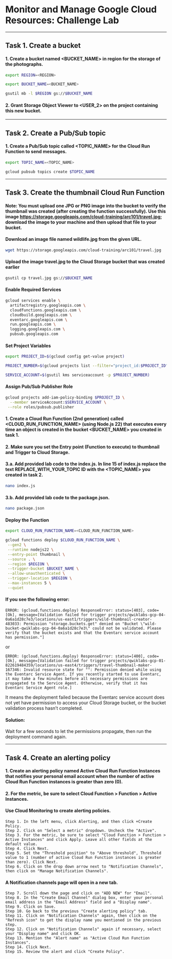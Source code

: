 # Monitor and Manage Google Cloud Resources: Challenge Lab

---

## Task 1. Create a bucket

#### 1. Create a bucket named <BUCKET_NAME> in region <REGION> for the storage of the photographs.

```bash
export REGION=<REGION>
```

```bash
export BUCKET_NAME=<BUCKET_NAME>
```

```bash
gsutil mb -l $REGION gs://$BUCKET_NAME
```

#### 2. Grant Storage Object Viewer to <USER_2> on the project containing this new bucket.

---

## Task 2. Create a Pub/Sub topic

#### 1. Create a Pub/Sub topic called <TOPIC_NAME> for the Cloud Run Function to send messages.

```bash
export TOPIC_NAME=<TOPIC_NAME>
```

```bash
gcloud pubsub topics create $TOPIC_NAME
```

---

## Task 3. Create the thumbnail Cloud Run Function

#### Note: You must upload one JPG or PNG image into the bucket to verify the thumbnail was created (after creating the function successfully). Use this image https://storage.googleapis.com/cloud-training/arc101/travel.jpg; download the image to your machine and then upload that file to your bucket.

#### Download an image file named wildlife.jpg from the given URL.

```bash
wget https://storage.googleapis.com/cloud-training/arc101/travel.jpg
```

#### Upload the image travel.jpg to the Cloud Storage bucket that was created earlier

```bash
gsutil cp travel.jpg gs://$BUCKET_NAME
```

#### Enable Required Services

```bash
gcloud services enable \
  artifactregistry.googleapis.com \
  cloudfunctions.googleapis.com \
  cloudbuild.googleapis.com \
  eventarc.googleapis.com \
  run.googleapis.com \
  logging.googleapis.com \
  pubsub.googleapis.com
```

#### Set Project Variables

```bash
export PROJECT_ID=$(gcloud config get-value project)
```

```bash
PROJECT_NUMBER=$(gcloud projects list --filter="project_id:$PROJECT_ID" --format='value(project_number)')
```

```bash
SERVICE_ACCOUNT=$(gsutil kms serviceaccount -p $PROJECT_NUMBER)
```

#### Assign Pub/Sub Publisher Role

```bash
gcloud projects add-iam-policy-binding $PROJECT_ID \
  --member serviceAccount:$SERVICE_ACCOUNT \
 --role roles/pubsub.publisher
```

#### 1. Create a Cloud Run Function (2nd generation) called <CLOUD_RUN_FUNCTION_NAME> (using Node.js 22) that executes every time an object is created in the bucket <BUCKET_NAME> you created in task 1.

#### 2. Make sure you set the Entry point (Function to execute) to thumbnail and Trigger to Cloud Storage.

#### 3.a. Add provided lab code to the index.js. In line 15 of index.js replace the text REPLACE_WITH_YOUR_TOPIC ID with the <TOPIC_NAME> you created in task 2.

```bash
nano index.js
```

#### 3.b. Add provided lab code to the package.json.

```bash
nano package.json
```

#### Deploy the Function

```bash
export CLOUD_RUN_FUNCTION_NAME=<CLOUD_RUN_FUNCTION_NAME>
```

```bash
gcloud functions deploy $CLOUD_RUN_FUNCTION_NAME \
 --gen2 \
 --runtime nodejs22 \
 --entry-point thumbnail \
 --source . \
 --region $REGION \
 --trigger-bucket $BUCKET_NAME \
 --allow-unauthenticated \
 --trigger-location $REGION \
 --max-instances 5 \
 --quiet
```

#### If you see the following error:

    ERROR: (gcloud.functions.deploy) ResponseError: status=[403], code=[Ok], message=[Validation failed for trigger projects/qwiklabs-gcp-04-0a6a1d28c7e3/locations/us-east1/triggers/wild-thumbnail-creator-483033: Permission "storage.buckets.get" denied on "Bucket \"wild-bucket-qwiklabs-gcp-04-0a6a1d28c7e3\" could not be validated. Please verify that the bucket exists and that the Eventarc service account has permission."]

or

    ERROR: (gcloud.functions.deploy) ResponseError: status=[400], code=[Ok], message=[Validation failed for trigger projects/qwiklabs-gcp-01-822619484359/locations/us-east4/triggers/travel-thumbnail-maker-167346: Invalid resource state for "": Permission denied while using the Eventarc Service Agent. If you recently started to use Eventarc, it may take a few minutes before all necessary permissions are propagated to the Service Agent. Otherwise, verify that it has Eventarc Service Agent role.]

It means the deployment failed because the Eventarc service account does not yet have permission to access your Cloud Storage bucket, or the bucket validation process hasn’t completed.

#### Solution:

Wait for a few seconds to let the permissions propagate, then run the deployment command again.

---

## Task 4. Create an alerting policy

#### 1. Create an alerting policy named Active Cloud Run Function Instances that notifies your personal email account when the number of active Cloud Run Function instances is greater than zero (0).

#### 2. For the metric, be sure to select Cloud Function > Function > Active Instances.

#### Use Cloud Monitoring to create alerting policies.

    Step 1. In the left menu, click Alerting, and then click +Create Policy.
    Step 2. Click on "Select a metric" dropdown. Uncheck the "Active".
    Step 3. For the metric, be sure to select "Cloud Function > Function > Active Instances" and click Apply. Leave all other fields at the default value.
    Step 4. Click Next.
    Step 5. Set the "Threshold position" to "Above threshold", Threshold value to 1 (number of active Cloud Run Function instances is greater than zero). Click Next.
    Step 6. Click on the drop down arrow next to "Notification Channels", then click on "Manage Notification Channels".

#### A Notification channels page will open in a new tab.

    Step 7. Scroll down the page and click on "ADD NEW" for "Email".
    Step 8. In the "Create Email Channel" dialog box, enter your personal email address in the "Email Address" field and a "Display name".
    Step 9. Click on Save.
    Step 10. Go back to the previous "Create alerting policy" tab.
    Step 11. Click on "Notification Channels" again, then click on the "Refresh icon" to get the display name you mentioned in the previous step.
    Step 12. Click on "Notification Channels" again if necessary, select your "Display name" and click OK.
    Step 13. Mention the "Alert name" as "Active Cloud Run Function Instances".
    Step 14. Click Next.
    Step 15. Review the alert and click "Create Policy".
